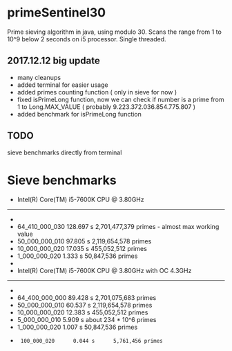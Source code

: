 primeSentinel30
===============

Prime sieving algorithm in java, using modulo 30. Scans the range from 1 to 10^9 below 2 seconds on i5 processor. Single threaded.

2017.12.12 big update
---------------------

- many cleanups
- added terminal for easier usage
- added primes counting function ( only in sieve for now )
- fixed isPrimeLong function, now we can check if number is a prime from 1 to Long.MAX_VALUE ( probably 9.223.372.036.854.775.807 )
- added benchmark for isPrimeLong function

TODO
----
sieve benchmarks directly from terminal



Sieve benchmarks
================

 * Intel(R) Core(TM) i5-7600K CPU @ 3.80GHz
 -----------------------------------------
 * 
 *   64_410_000_030    128.697 s    2,701,477,379 primes	- almost max working value
 *   50_000_000_010     97.805 s    2,119,654,578 primes
 *   10_000_000_020     17.035 s      455,052,512 primes
 *    1_000_000_020      1.333 s       50,847,536 primes
 * 
 * Intel(R) Core(TM) i5-7600K CPU @ 3.80GHz with OC 4.3GHz
 ---------------------------------------------------------
 * 
 *   64_400_000_000     89.428 s    2,701,075,683 primes
 *   50_000_000_010     60.537 s    2,119,654,578 primes
 *   10_000_000_020     12.383 s    455,052,512 primes
 *    5_000_000_010      5.909 s    about 234 * 10^6  primes
 *    1_000_000_020      1.007 s     50,847,536 primes
 *      100_000_020      0.044 s      5,761,456 primes
